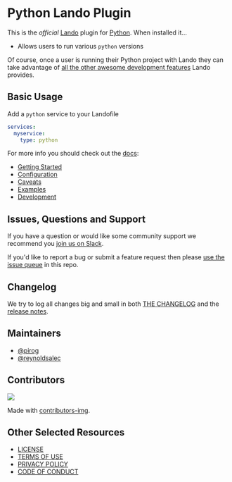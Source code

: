 # Python Lando Plugin

This is the _official_ [Lando](https://lando.dev) plugin for [Python](https://www.python.org/). When installed it...

* Allows users to run various `python` versions

Of course, once a user is running their Python project with Lando they can take advantage of [all the other awesome development features](https://docs.lando.dev) Lando provides.

## Basic Usage

Add a `python` service to your Landofile

```yaml
services:
  myservice:
    type: python
```

For more info you should check out the [docs](https://docs.lando.dev/python):

* [Getting Started](https://docs.lando.dev/python/)
* [Configuration](https://docs.lando.dev/python/config.html)
* [Caveats](https://docs.lando.dev/python/caveats.html)
* [Examples](https://github.com/lando/python/tree/main/examples)
* [Development](https://docs.lando.dev/python/development.html)

## Issues, Questions and Support

If you have a question or would like some community support we recommend you [join us on Slack](https://launchpass.com/devwithlando).

If you'd like to report a bug or submit a feature request then please [use the issue queue](https://github.com/lando/python/issues/new/choose) in this repo.

## Changelog

We try to log all changes big and small in both [THE CHANGELOG](https://github.com/lando/python/blob/main/CHANGELOG.md) and the [release notes](https://github.com/lando/python/releases).


## Maintainers

* [@pirog](https://github.com/pirog)
* [@reynoldsalec](https://github.com/reynoldsalec)

## Contributors

<a href="https://github.com/lando/python/graphs/contributors">
  <img src="https://contrib.rocks/image?repo=lando/python" />
</a>

Made with [contributors-img](https://contrib.rocks).

## Other Selected Resources

* [LICENSE](/LICENSE)
* [TERMS OF USE](https://docs.lando.dev/terms)
* [PRIVACY POLICY](https://docs.lando.dev/privacy)
* [CODE OF CONDUCT](https://docs.lando.dev/coc)

